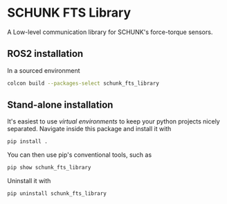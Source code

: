 # SCHUNK FTS Library
A Low-level communication library for SCHUNK's force-torque sensors.

## ROS2 installation
In a sourced environment

```bash
colcon build --packages-select schunk_fts_library
```

## Stand-alone installation

It's easiest to use _virtual environments_ to keep your python projects nicely separated.
Navigate inside this package and install it with

```bash
pip install .
```

You can then use pip's conventional tools, such as
```bash
pip show schunk_fts_library
```

Uninstall it with

```bash
pip uninstall schunk_fts_library
```
